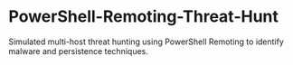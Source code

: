 # PowerShell-Remoting-Threat-Hunt
Simulated multi-host threat hunting using PowerShell Remoting to identify malware and persistence techniques.
